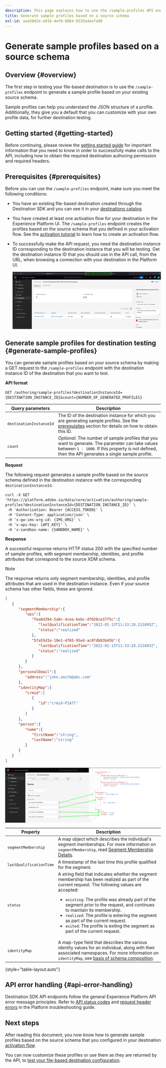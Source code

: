 ```yaml
---
description: This page explains how to use the /sample-profiles API endpoint from Destination SDK to generate sample profiles based on a source schema. You can use these sample profiles to test your file-based destination configuration.
title: Generate sample profiles based on a source schema
exl-id: aea50d2e-e916-4ef0-8864-9333a4eafe80
---
```

# Generate sample profiles based on a source schema

## Overview {#overview}

The first step in testing your file-based destination is to use the `/sample-profiles` endpoint to generate a sample profile based on your existing source schema.

Sample profiles can help you understand the JSON structure of a profile. Additionally, they give you a default that you can customize with your own profile data, for further destination testing.

## Getting started {#getting-started}

Before continuing, please review the [getting started guide](../../getting-started.md) for important information that you need to know in order to successfully make calls to the API, including how to obtain the required destination authoring permission and required headers.

## Prerequisites {#prerequisites}

Before you can use the `/sample-profiles` endpoint, make sure you meet the following conditions:

* You have an existing file-based destination created through the Destination SDK and you can see it in your [destinations catalog](../../../ui/destinations-workspace.md).
* You have created at least one activation flow for your destination in the Experience Platform UI. The `/sample-profiles` endpoint creates the profiles based on the source schema that you defined in your activation flow. See the [activation tutorial](../../../ui/activate-batch-profile-destinations.md) to learn how to create an activation flow.
* To successfully make the API request, you need the destination instance ID corresponding to the destination instance that you will be testing. Get the destination instance ID that you should use in the API call, from the URL, when browsing a connection with your destination in the Platform UI.

   ![UI image showing how to get destination instance ID from the URL.](../../assets/testing-api/get-destination-instance-id.png)

## Generate sample profiles for destination testing {#generate-sample-profiles}

You can generate sample profiles based on your source schema by making a GET request to the `/sample-profiles` endpoint with the destination instance ID of the destination that you want to test.

**API format**

```http
GET /authoring/sample-profiles?destinationInstanceId={DESTINATION_INSTANCE_ID}&count={NUMBER_OF_GENERATED_PROFILES}
```

| Query parameters | Description |
| -------- | ----------- |
| `destinationInstanceId` | The ID of the destination instance for which you are generating sample profiles. See the [prerequisites](#prerequisites) section for details on how to obtain this ID. |
| `count` | *Optional*. The number of sample profiles that you want to generate. The parameter can take values between `1 - 1000`. If this property is not defined, then the API generates a single sample profile. |

**Request**

The following request generates a sample profile based on the source schema defined in the destination instance with the corresponding `destinationInstanceId`.

```shell
curl -X GET 'https://platform.adobe.io/data/core/activation/authoring/sample-profiles?destinationInstanceId={DESTINATION_INSTANCE_ID}' \
 -H 'Authorization: Bearer {ACCESS_TOKEN}' \
 -H 'Content-Type: application/json' \
 -H 'x-gw-ims-org-id: {IMS_ORG}' \
 -H 'x-api-key: {API_KEY}' \
 -H 'x-sandbox-name: {SANDBOX_NAME}' \
```

**Response**

A successful response returns HTTP status 200 with the specified number of sample profiles, with segment membership, identities, and profile attributes that correspond to the source XDM schema.

>[!NOTE]
>
> The response returns only segment membership, identities, and profile attributes that are used in the destination instance. Even if your source schema has other fields, these are ignored.

```json
[
   {
      "segmentMembership":{
         "ups":{
            "fea8d394-5a8c-4cea-bebc-df020ce37f5c":{
               "lastQualificationTime":"2022-01-13T11:33:28.211895Z",
               "status":"realized"
            },
            "5fa55d3a-18e1-4f65-95ed-ac8fdb03b45b":{
               "lastQualificationTime":"2022-01-13T11:33:28.211893Z",
               "status":"realized"
            }
         }
      },
      "personalEmail":{
         "address":"john.smith@abc.com"
      },
      "identityMap":{
         "crmid":[
            {
               "id":"crmid-P1A7l"
            }
         ]
      },
      "person":{
         "name":{
            "firstName":"string",
            "lastName":"string"
         }
      }
   }
]
```

![Image showing the mapping from the UI to the fields from the API response.](../../assets/testing-api/batch-destinations/sample-api-response-mapping.png)

| Property | Description |
| -------- | ----------- |
| `segmentMembership` | A map object which describes the individual's segment memberships. For more information on `segmentMembership`, read [Segment Membership Details](../../../../xdm/field-groups/profile/segmentation.md). |
| `lastQualificationTime` | A timestamp of the last time this profile qualified for the segment. |
| `status` | A string field that indicates whether the segment membership has been realized as part of the current request. The following values are accepted: <ul><li>`existing`: The profile was already part of the segment prior to the request, and continues to maintain its membership.</li><li>`realized`: The profile is entering the segment as part of the current request.</li><li>`exited`: The profile is exiting the segment as part of the current request.</li></ul> |
| `identityMap` | A map-type field that describes the various identity values for an individual, along with their associated namespaces. For more information on `identityMap`, see [basis of schema composition](../../../../xdm/schema/composition.md#identityMap). |

{style="table-layout:auto"}

## API error handling {#api-error-handling}

Destination SDK API endpoints follow the general Experience Platform API error message principles. Refer to [API status codes](../../../../landing/troubleshooting.md#api-status-codes) and [request header errors](../../../../landing/troubleshooting.md#request-header-errors) in the Platform troubleshooting guide.

## Next steps

After reading this document, you now know how to generate sample profiles based on the source schema that you configured in your destination [activation flow](../../../ui/activate-batch-profile-destinations.md).

You can now customize these profiles or use them as they are returned by the API, to [test your file-based destination configuration](file-based-destination-testing-api.md).
